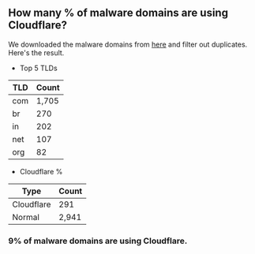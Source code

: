 ## How many % of malware domains are using Cloudflare?


We downloaded the malware domains from [here](https://urlhaus.abuse.ch) and filter out duplicates.
Here's the result.


[//]: # (start replacement)


- Top 5 TLDs

| TLD | Count |
| --- | --- |
| com | 1,705 |
| br | 270 |
| in | 202 |
| net | 107 |
| org | 82 |


- Cloudflare %

| Type | Count |
| --- | --- |
| Cloudflare | 291 |
| Normal | 2,941 |


### 9% of malware domains are using Cloudflare.